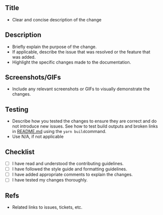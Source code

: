 ## Title
* Clear and concise description of the change

## Description

* Briefly explain the purpose of the change.
* If applicable, describe the issue that was resolved or the feature that was added.
* Highlight the specific changes made to the documentation.

## Screenshots/GIFs

* Include any relevant screenshots or GIFs to visually demonstrate the changes.

## Testing

* Describe how you tested the changes to ensure they are correct and do not introduce new issues. See how to test build outputs and broken links in [README.md](/README.md) using the `yarn build`command.
* Use N/A, if not applicable

## Checklist

- [ ] I have read and understood the contributing guidelines.
- [ ] I have followed the style guide and formatting guidelines.
- [ ] I have added appropriate comments to explain the changes.
- [ ] I have tested my changes thoroughly.

## Refs

* Related links to issues, tickets, etc.